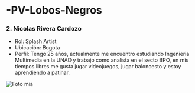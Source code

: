 # -PV-Lobos-Negros

### 2. Nicolas Rivera Cardozo

- Rol: Splash Artist 
- Ubicación: Bogota 
- Perfil: Tengo 25 años, actualmente me encuentro estudiando Ingenieria Multimedia en la UNAD y trabajo como analista en el secto BPO, en mis tiempos libres me gusta jugar videojuegos, jugar baloncesto y estoy aprendiendo a patinar.

![Foto mia](https://github.com/user-attachments/assets/b2be6e58-4e6c-4bbe-a3ff-fc3506b4f609)

